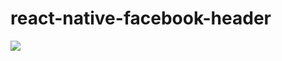 # react-native-facebook-header
<img src="https://github.com/Lg0gs/react-native-facebook-header/blob/master/demo/demo.gif">
